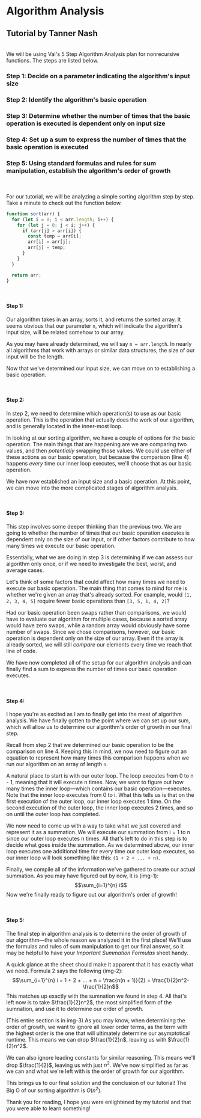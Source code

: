 # Algorithm Analysis
## Tutorial by Tanner Nash

<br>
We will be using Val's 5 Step Algorithm Analysis plan for nonrecursive functions. The steps are listed below.

### Step 1: Decide on a parameter indicating the algorithm's input size

### Step 2: Identify the algorithm's basic operation

### Step 3: Determine whether the number of times that the basic operation is executed is dependent only on input size

### Step 4: Set up a sum to express the number of times that the basic operation is executed

### Step 5: Using standard formulas and rules for sum manipulation, establish the algorithm's order of growth

<br><br>
For our tutorial, we will be analyzing a simple sorting algorithm step by step. Take a minute to check out the function below.

```javascript
function sort(arr) {
  for (let i = 0; i < arr.length; i++) {
    for (let j = 0; j < i; j++) {
      if (arr[j] > arr[i]) {
        const temp = arr[i];
        arr[i] = arr[j];
        arr[j] = temp;
      }
    }
  }

  return arr;
}
```

<br>

#### Step 1:

Our algorithm takes in an array, sorts it, and returns the sorted array. It seems obvious that our parameter `n`, which will indicate the algorithm's input size, will be related somehow to our array. 

As you may have already determined, we will say `n = arr.length`. In nearly all algorithms that work with arrays or similar data structures, the size of our input will be the length.

Now that we've determined our input size, we can move on to establishing a basic operation.

<br>

#### Step 2:

In step 2, we need to determine which operation(s) to use as our basic operation. This is the operation that actually does the work of our algorithm, and is generally located in the inner-most loop. 

In looking at our sorting algorithm, we have a couple of options for the basic operation. The main things that are happening are we are comparing two values, and then *potentially* swapping those values. We could use either of these actions as our basic operation, but because the comparison (line 4) happens *every* time our inner loop executes, we'll choose that as our basic operation.

We have now established an input size and a basic operation. At this point, we can move into the more complicated stages of algorithm analysis.

<br>

#### Step 3:

This step involves some deeper thinking than the previous two. We are going to whether the number of times that our basic operation executes is dependent only on the size of our input, or if other factors contribute to how many times we execute our basic operation.

Essentially, what we are doing in step 3 is determining if we can assess our algorithm only once, or if we need to investigate the best, worst, and average cases.

Let's think of some factors that could affect how many times we need to execute our basic operation. The main thing that comes to mind for me is whether we're given an array that's already sorted. For example, would `[1, 2, 3, 4, 5]` require fewer basic operations than `[3, 5, 1, 4, 2]`?

Had our basic operation been swaps rather than comparisons, we would have to evaluate our algorithm for multiple cases, because a sorted array would have zero swaps, while a random array would obviously have some number of swaps. Since we chose comparisons, however, our basic operation is dependent only on the size of our array. Even if the array is already sorted, we will still *compare* our elements every time we reach that line of code.

We have now completed all of the setup for our algorithm analysis and can finally find a sum to express the number of times our basic operation executes.

<br>

#### Step 4:

I hope you're as excited as I am to finally get into the meat of algorithm analysis. We have finally gotten to the point where we can set up our sum, which will allow us to determine our algorithm's order of growth in our final step.

Recall from step 2 that we determined our basic operation to be the comparison on line 4. Keeping this in mind, we now need to figure out an equation to represent how many times this comparison happens when we run our algorithm on an array of length `n`.

A natural place to start is with our outer loop. The loop executes from 0 to n - 1, meaning that it will execute n times. Now, we want to figure out how many times the inner loop––which contains our basic operation––executes. Note that the inner loop executes from 0 to i. What this tells us is that on the first execution of the outer loop, our inner loop executes 1 time. On the second execution of the outer loop, the inner loop executes 2 times, and so on until the outer loop has completed.

We now need to come up with a way to take what we just covered and represent it as a summation. We will execute our summation from i = 1 to n since our outer loop executes n times. All that's left to do in this step is to decide what goes inside the summation. As we determined above, our inner loop executes one additional time for every time our outer loop executes, so our inner loop will look something like this: `(1 + 2 + ... + n)`.

Finally, we compile all of the information we've gathered to create our actual summation. As you may have figured out by now, it is (img-1): 
$$\sum_{i=1}^{n} i$$
Now we're finally ready to figure out our algorithm's order of growth!

<br>

#### Step 5:

The final step in algorithm analysis is to determine the order of growth of our algorithm––the whole reason we analyzed it in the first place! We'll use the formulas and rules of sum manipulation to get our final answer, so it may be helpful to have your *Important Summation Formulas* sheet handy.

A quick glance at the sheet should make it apparent that it has exactly what we need. Formula 2 says the following (img-2):
$$\sum_{i=1}^{n} i = 1 + 2 + ... + n = \frac{n(n + 1)}{2} = \frac{1}{2}n^2-\frac{1}{2}n$$
This matches up exactly with the sumnation we found in step 4. All that's left now is to take $\frac{1}{2}n^2$, the most simplified form of the sumnation, and use it to determine our order of growth. 

(This entire section is in img-3) As you may know, when determining the order of growth, we want to ignore all lower order terms, as the term with the highest order is the one that will ultimately determine our asymptotical runtime. This means we can drop $\frac{1}{2}n$, leaving us with $\frac{1}{2}n^2$.

We can also ignore leading constants for similar reasoning. This means we'll drop $\frac{1}{2}$, leaving us with just $n^2$. We've now simplified as far as we can and what we're left with is the order of growth for our algorithm.

This brings us to our final solution and the conclusion of our tutorial! The Big O of our sorting algorithm is $O(n^2)$.

Thank you for reading, I hope you were enlightened by my tutorial and that you were able to learn something!
